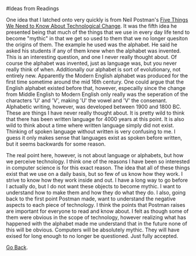 #Ideas from Readings

One idea that I latched onto very quickly is from Neil Postman's [Five Things We Need to Know About Technological Change](http://worrydream.com/refs/Postman%20-%20Five%20Things%20We%20Need%20to%20Know%20About%20Technological%20Change.pdf). It was the fifth idea he presented being that much of the things that we use in every day life tend to become "mythic" in that we get so used to them that we no longer quesiton the origins of them. The example he used was the alphabet. He said he asked his students if any of them knew when the alphabet was invented. This is an interesting question, and one I never really thought about. Of course the alphabet was invented, just as language was, but you never really think of when. Additionally our alphabet is sort of evolutionary, not entirely new. Apparently the Modern English alphabet was produced for the first time sometime around the mid 16th century. One could argue that the English alphabet existed before that, however, especailly since the change from Middle English to Modern English only really was the seperation of the characters 'U' and 'V', making 'U' the vowel and 'V' the consenant. Alphabetic writing, however, was developed between 1900 and 1800 BC. These are things I have never really thought about. It is pretty wild to think that there has been written language for 4000 years at this point. It is also wild to think about a time where written language simply did not exist. Thinking of spoken language without written is very confusing to me. I guess it only makes sense that languages exist as spoken before written, but it seems backwards for some reason. 

The real point here, however, is not about language or alphabets, but how we perceive technology. I think one of the reasons I have been so interested in computer science is for this exact reason. The idea that all of these things exist that we use on a daily basis, but so few of us know how they work. I strive to know how they work inside and out. I have a long way to go before I actually do, but I do not want these objects to become mythic. I want to understand how to make them and how they do what they do. I also, going back to the first point Postman made, want to understand the negative aspects to each piece of technology. I think the points that Postman raises are important for everyone to read and know about. I felt as though some of them were obvious in the scope of technology, however realizing what has happened with the alphabet made me understand that in the future none of this will be obvious. Computers will be absolutely mythic. They will have exised for long enough to no longer be questioned. Just fully accepted.

[Go Back](The-Internet-Made-Real).
